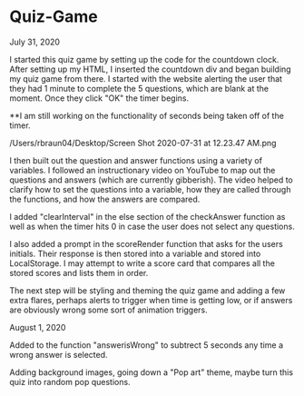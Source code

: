 # Quiz-Game

July 31, 2020

I started this quiz game by setting up the code for the countdown clock.  After setting up my HTML, I inserted the countdown div and began building my quiz game from there.  I started with the website alerting the user that they had 1 minute to complete the 5 questions, which are blank at the moment.  Once they click "OK" the timer begins. 

**I am still working on the functionality of seconds being taken off of the timer.  

/Users/rbraun04/Desktop/Screen Shot 2020-07-31 at 12.23.47 AM.png

I then built out the question and answer functions using a variety of variables.  I followed an instructionary video on YouTube to map out the questions and answers (which are currently gibberish).  The video helped to clarify how to set the questions into a variable, how they are called through the functions, and how the answers are compared.

I added "clearInterval" in the else section of the checkAnswer function as well as when the timer hits 0 in case the user does not select any questions.

I also added a prompt in the scoreRender function that asks for the users initials.  Their response is then stored into a variable and stored into LocalStorage.  I may attempt to write a score card that compares all the stored scores and lists them in order.

The next step will be styling and theming the quiz game and adding a few extra flares, perhaps alerts to trigger when time is getting low, or if answers are obviously wrong some sort of animation triggers.


August 1, 2020

Added to the function "answerisWrong" to subtrect 5 seconds any time a wrong answer is selected.  

Adding background images, going down a "Pop art" theme, maybe turn this quiz into random pop questions.
